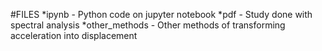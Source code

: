 #FILES
*ipynb - Python code on jupyter notebook
*pdf - Study done with spectral analysis
*other_methods - Other methods of transforming acceleration into displacement 
